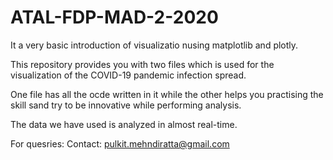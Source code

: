 # ATAL-FDP-MAD-2-2020

It a very basic introduction of visualizatio nusing matplotlib and plotly.

This repository provides you with two files which is used for the visualization of the COVID-19 pandemic infection spread.

One file has all the ocde written in it while the other helps you practising the skill sand try to be innovative while performing analysis.

The data we have used is analyzed in almost real-time.

For quesries: Contact: pulkit.mehndiratta@gmail.com

